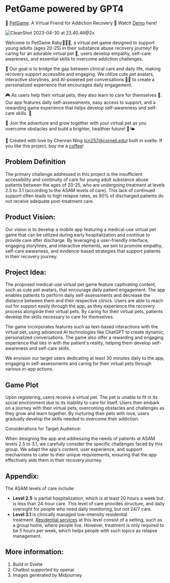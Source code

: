 # PetGame powered by GPT4
🐾 [PetGame](https://superficial-test.surge.sh/): A Virtual Friend for Addiction Recovery 🌈 Watch [Demo](https://youtu.be/VbIBCrMBFac) here!

![CleanShot 2023-04-30 at 23.40.46@2x](https://p.ipic.vip/6mpw3x.png)

Welcome to PetGame Raby🐶🐱🦊, a virtual pet game designed to support young adults (ages 20-25) in their substance abuse recovery journey! By caring for an adorable virtual pet 🐾, users develop empathy, self-care awareness, and essential skills to overcome addiction challenges.

🔬 Our goal is to bridge the gap between clinical care and daily life, making recovery support accessible and engaging. We utilize cute pet avatars, interactive storylines, and AI-powered pet conversations 🤖💬 to create a personalized experience that encourages daily engagement.

🎮 As users help their virtual pets, they also learn to care for themselves 💞. Our app features daily self-assessments, easy access to support, and a rewarding game experience that helps develop self-awareness and self-care skills. 🌟

🌱 Join the adventure and grow together with your virtual pet as you overcome obstacles and build a brighter, healthier future! 🌈🌤️

💌 Created with love by Chenran Ning (cn257@cornell.edu) built in svelte. If you like this project, buy me a [coffee](https://www.buymeacoffee.com/chty627)!

## Problem Definition

The primary challenge addressed in this project is the insufficient accessibility and continuity of care for young adult substance abuse patients between the ages of 20-25, who are undergoing treatment at levels 2.5 to 3.1 (according to the ASAM levels of care). This lack of continued support often leads to high relapse rates, as 90% of discharged patients do not receive adequate post-treatment care.

## Product Vision:

Our vision is to develop a mobile app featuring a medical-use virtual pet game that can be utilized during early hospitalization and continue to provide care after discharge. By leveraging a user-friendly interface, engaging storylines, and interactive elements, we aim to promote empathy, self-care awareness, and evidence-based strategies that support patients in their recovery journey.

## Project Idea:

The proposed medical-use virtual pet game feature captivating content, such as cute pet avatars, that encourage daily patient engagement. The app enables patients to perform daily self-assessments and decrease the distance between them and their respective clinics. Users are able to reach out for support easily through the app, as they experience the recovery process alongside their virtual pets. By caring for their virtual pets, patients  develop the skills necessary to care for themselves.

The game incorporates features such as text-based interactions with the virtual pet, using advanced AI technologies like ChatGPT to create dynamic, personalized conversations. The game  also offer a rewarding and engaging experience that ties in with the patient's reality, helping them develop self-awareness and self-care skills.

We envision our target users dedicating at least 30 minutes daily to the app, engaging in self-assessments and caring for their virtual pets through various in-app actions.

## Game Plot

Upon registering, users  receive a virtual pet. The pet is unable to fit in its social environment due to its inability to care for itself. Users  then embark on a journey with their virtual pets, overcoming obstacles and challenges as they grow and learn together. By nurturing their pets with love, users  gradually develop the skills needed to overcome their addiction.

Considerations for Target Audience:

When designing the app and addressing the needs of patients at ASAM levels 2.5 to 3.1, we carefully consider the specific challenges faced by this group. We adapt the app's content, user experience, and support mechanisms to cater to their unique requirements, ensuring that the app effectively aids them in their recovery journey.

## Appendix:

The ASAM levels of care include:

- **Level 2.5** is partial hospitalization, which is at least 20 hours a week but is less than 24-hour care. This level of care provides structure, and daily oversight for people who need daily monitoring, but not 24/7 care.
- **Level 3.1** is clinically managed low-intensity residential treatment. [Residential services](https://americanaddictioncenters.org/rehab-guide/residential) at this level consist of a setting, such as a group home, where people live. However, treatment is only required to be 5 hours per week, which helps people with such topics as relapse management.

## More information:
1. Build in Svelte
2. Chatbot supported by openai
3. Images generated by Midjourney
